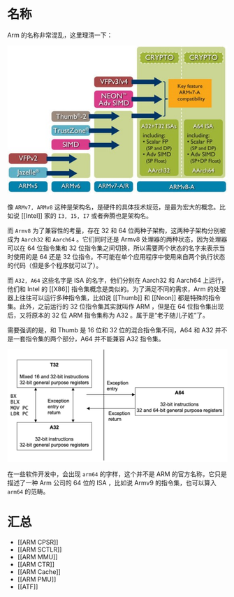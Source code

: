 # 名称

Arm 的名称非常混乱，这里理清一下：

![](img/2024-04-16_21-33-07_screenshot.png)

像 `ARMv7, ARMv8` 这种是架构名，是硬件的具体技术规范，是最为宏大的概念。比如说 [[Intel]] 家的 `I3, I5, I7` 或者奔腾也是架构名。

而 `Armv8` 为了兼容性的考量，存在 32 和 64 位两种子架构，这两种子架构分别被成为 `Aarch32` 和 `Aarch64` 。它们同时还是 Armv8 处理器的两种状态，因为处理器可以在 64 位指令集和 32 位指令集之间切换，所以需要两个状态的名字来表示当时使用的是 64 还是 32 位指令。不可能在单个应用程序中使用来自两个执行状态的代码（但是多个程序就可以了）。

而 `A32, A64` 这些名字是 ISA 的名字，他们分别在 Aarch32 和 Aarch64 上运行，他们和 Intel 的 [[X86]] 指令集概念是类似的。为了满足不同的需求，Arm 的处理器上往往可以运行多种指令集，比如说 [[Thumb]] 和 [[Neon]] 都是特殊的指令集。此外，之前运行的 32 位指令集其实就叫作 ARM ，但是在 64 位指令集出现后，又将原本的 32 位 ARM 指令集称为 A32 。属于是“老子随儿子姓”了。

需要强调的是，和 Thumb 是 16 位和 32 位的混合指令集不同，A64 和 A32 并不是一套指令集的两个部分，A64 并不能兼容 A32 指令集。

![](img/2024-04-21_20-09-06_screenshot.png)

在一些软件开发中，会出现 `arm64` 的字样，这个并不是 ARM 的官方名称，它只是描述了一种 Arm 公司的 64 位的 ISA ，比如说 Armv9 的指令集，也可以算入 `arm64` 的范畴。

# 汇总

- [[ARM CPSR]]
- [[ARM SCTLR]]
- [[ARM MMU]]
- [[ARM CTR]]
- [[ARM Cache]]
- [[ARM PMU]]
- [[ATF]]
